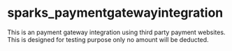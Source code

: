 # sparks_paymentgatewayintegration
This is an payment gateway integration using third party payment websites.
This is designed for testing purpose only no amount will be deducted.
